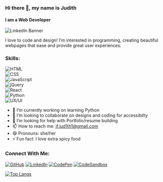 ### Hi there 👋, my name is Judith 
#### I am a Web Developer 
![LinkedIn Banner](https://github.com/user-attachments/assets/0905ba41-ba81-4976-b7ba-77f9d1e6e257)


I love to code and design! I'm interested in programming, creating beautiful webpages that ease and provide great user experiences. 

### Skills:  
![HTML](https://img.shields.io/badge/HTML5-F16529?style=for-the-badge&logo=html5&logoColor=white)  
![CSS](https://img.shields.io/badge/CSS3-2965F1?style=for-the-badge&logo=css3&logoColor=white)  
![JavaScript](https://img.shields.io/badge/JavaScript-F7DF1E?style=for-the-badge&logo=javascript&logoColor=black)  
![jQuery](https://img.shields.io/badge/jQuery-0769AD?style=for-the-badge&logo=jquery&logoColor=white)  
![React](https://img.shields.io/badge/React-00D8FF?style=for-the-badge&logo=react&logoColor=black)  
![Python](https://img.shields.io/badge/Python-FFD43B?style=for-the-badge&logo=python&logoColor=darkblue)  
![UX/UI](https://img.shields.io/badge/UX/UI-FF007F?style=for-the-badge&logo=figma&logoColor=white)  


- 🔭 I’m currently working on learning Python
- 👯 I’m looking to collaborate on designs and coding for accessibilty 
- 🤔 I’m looking for help with Portfolio/resume building 
- 📫 How to reach me: jf.jud1th1@gmail.com 
- 😄 Pronouns: she/her 
- ⚡ Fun fact: I love extra spicy food 


### Connect With Me:
[![GitHub](https://img.shields.io/badge/GitHub-333333?style=for-the-badge&logo=github&logoColor=white)](https://github.com/Jud1th1)  [![LinkedIn](https://img.shields.io/badge/LinkedIn-%230077B5.svg?style=for-the-badge&logo=linkedin&logoColor=white)](https://www.linkedin.com/in/judith-jean-francoisdesigner/)  [![CodePen](https://img.shields.io/badge/CodePen-ffdd57?style=for-the-badge&logo=codepen&logoColor=black)](https://codepen.io/Jud1th1)  [![CodeSandbox](https://img.shields.io/badge/CodeSandbox-7900FF?style=for-the-badge&logo=codesandbox&logoColor=white)](https://codesandbox.io/u/Jud1th1)  


[![Top Langs](https://github-readme-stats.vercel.app/api/top-langs/?username=Jud1th1)](https://github.com/anuraghazra/github-readme-stats)
